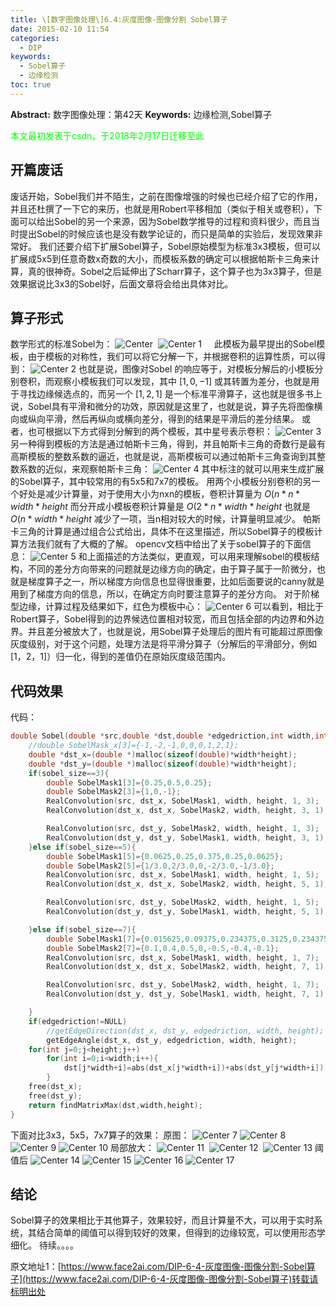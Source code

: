 ```yaml
---
title: \[数字图像处理\]6.4:灰度图像-图像分割 Sobel算子
date: 2015-02-10 11:54
categories:
  - DIP
keywords:
  - Sobel算子
  - 边缘检测
toc: true
---
```

**Abstract:** 数字图像处理：第42天
**Keywords:** 边缘检测,Sobel算子
<!--more-->
<font color="00FF00">本文最初发表于csdn，于2018年2月17日迁移至此</font>
## 开篇废话
废话开始，Sobel我们并不陌生，之前在图像增强的时候也已经介绍了它的作用，并且还杜撰了一下它的来历，也就是用Robert平移相加（类似于相关或卷积），下面可以给出Sobel的另一个来源，因为Sobel数学推导的过程和资料很少，而且当时提出Sobel的时候应该也是没有数学论证的，而只是简单的实验后，发现效果非常好。
我们还要介绍下扩展Sobel算子，Sobel原始模型为标准3x3模板，但可以扩展成5x5到任意奇数x奇数的大小，而模板系数的确定可以根据帕斯卡三角来计算，真的很神奇。Sobel之后延伸出了Scharr算子，这个算子也为3x3算子，但是效果据说比3x3的Sobel好，后面文章将会给出具体对比。

## 算子形式
数学形式的标准Sobel为：
![Center][] 
![Center 1][]    
此模板为最早提出的Sobel模板，由于模板的对称性，我们可以将它分解一下，并根据卷积的运算性质，可以得到：
![Center 2][]
也就是说，图像对Sobel 的响应等于，对模板分解后的小模板分别卷积，而观察小模板我们可以发现，其中 $[1,0,-1]$ 或其转置为差分，也就是用于寻找边缘候选点的，而另一个 $[1,2,1]$ 是一个标准平滑算子，这也就是很多书上说，Sobel具有平滑和微分的功效，原因就是这里了，也就是说，算子先将图像横向或纵向平滑，然后再纵向或横向差分，得到的结果是平滑后的差分结果。
或者，也可根据以下方式得到分解到的两个模板，其中星号表示卷积：
![Center 3][]
另一种得到模板的方法是通过帕斯卡三角，得到，并且帕斯卡三角的奇数行是最有高斯模板的整数系数的逼近，也就是说，高斯模板可以通过帕斯卡三角查询到其整数系数的近似，来观察帕斯卡三角：
![Center 4][]
其中标注的就可以用来生成扩展的Sobel算子，其中较常用的有5x5和7x7的模板。
用两个小模板分别卷积的另一个好处是减少计算量，对于使用大小为nxn的模板，卷积计算量为 $O(n*n*width*height$ 而分开成小模板卷积计算量是 $O(2*n*width*height$ 也就是 $O(n*width*height$ 减少了一项，当n相对较大的时候，计算量明显减少。
帕斯卡三角的计算是通过组合公式给出，具体不在这里描述，所以Sobel算子的模板计算方法我们就有了大概的了解。
opencv文档中给出了关于sobel算子的下面信息：
![Center 5][]
和上面描述的方法类似，更直观，可以用来理解sobel的模板结构，不同的差分方向带来的问题就是边缘方向的确定，由于算子属于一阶微分，也就是梯度算子之一，所以梯度方向信息也显得很重要，比如后面要说的canny就是用到了梯度方向的信息，所以，在确定方向时要注意算子的差分方向。
对于阶梯型边缘，计算过程及结果如下，红色为模板中心：
![Center 6][]
可以看到，相比于Robert算子，Sobel得到的边界候选位置相对较宽，而且包括全部的内边界和外边界。并且差分被放大了，也就是说，用Sobel算子处理后的图片有可能超过原图像灰度级别，对于这个问题，处理方法是将平滑分算子（分解后的平滑部分，例如\[1，2，1\]）归一化，得到的差值仍在原始灰度级范围内。

## 代码效果
代码：
```c++
double Sobel(double *src,double *dst,double *edgedriction,int width,int height,int sobel_size){
    //double SobelMask_x[3]={-1,-2,-1,0,0,0,1,2,1};
    double *dst_x=(double *)malloc(sizeof(double)*width*height);
    double *dst_y=(double *)malloc(sizeof(double)*width*height);
    if(sobel_size==3){
        double SobelMask1[3]={0.25,0.5,0.25};
        double SobelMask2[3]={1,0,-1};
        RealConvolution(src, dst_x, SobelMask1, width, height, 1, 3);
        RealConvolution(dst_x, dst_x, SobelMask2, width, height, 3, 1);

        RealConvolution(src, dst_y, SobelMask2, width, height, 1, 3);
        RealConvolution(dst_y, dst_y, SobelMask1, width, height, 3, 1);
    }else if(sobel_size==5){
        double SobelMask1[5]={0.0625,0.25,0.375,0.25,0.0625};
        double SobelMask2[5]={1/3.0,2/3.0,0,-2/3.0,-1/3.0};
        RealConvolution(src, dst_x, SobelMask1, width, height, 1, 5);
        RealConvolution(dst_x, dst_x, SobelMask2, width, height, 5, 1);

        RealConvolution(src, dst_y, SobelMask2, width, height, 1, 5);
        RealConvolution(dst_y, dst_y, SobelMask1, width, height, 5, 1);

    }else if(sobel_size==7){
        double SobelMask1[7]={0.015625,0.09375,0.234375,0.3125,0.234375,0.09375,0.015625};
        double SobelMask2[7]={0.1,0.4,0.5,0,-0.5,-0.4,-0.1};
        RealConvolution(src, dst_x, SobelMask1, width, height, 1, 7);
        RealConvolution(dst_x, dst_x, SobelMask2, width, height, 7, 1);

        RealConvolution(src, dst_y, SobelMask2, width, height, 1, 7);
        RealConvolution(dst_y, dst_y, SobelMask1, width, height, 7, 1);

    }
    if(edgedriction!=NULL)
        //getEdgeDirection(dst_x, dst_y, edgedriction, width, height);
        getEdgeAngle(dst_x, dst_y, edgedriction, width, height);
    for(int j=0;j<height;j++)
        for(int i=0;i<width;i++){
            dst[j*width+i]=abs(dst_x[j*width+i])+abs(dst_y[j*width+i]);
        }
    free(dst_x);
    free(dst_y);
    return findMatrixMax(dst,width,height);
}
```
下面对比3x3，5x5，7x7算子的效果：
原图：
![Center 7][]
![Center 8][]
![Center 9][]
![Center 10][]
局部放大：
![Center 11][] 
![Center 12][] 
![Center 13][]
阈值后
![Center 14][]
![Center 15][]
![Center 16][]
![Center 17][]
## 结论
Sobel算子的效果相比于其他算子，效果较好，而且计算量不大，可以用于实时系统，其结合简单的阈值可以得到较好的效果，但得到的边缘较宽，可以使用形态学细化。
待续。。。。



[Center]: https://tony4ai-1251394096.cos.ap-hongkong.myqcloud.com/blog_images/DIP-6-4-灰度图像-图像分割-Sobel算子/20150210091720752.png
[Center 1]: https://tony4ai-1251394096.cos.ap-hongkong.myqcloud.com/blog_images/DIP-6-4-灰度图像-图像分割-Sobel算子/20150210091735242.png
[Center 2]: https://tony4ai-1251394096.cos.ap-hongkong.myqcloud.com/blog_images/DIP-6-4-灰度图像-图像分割-Sobel算子/20150210092132940.png
[Center 3]: https://tony4ai-1251394096.cos.ap-hongkong.myqcloud.com/blog_images/DIP-6-4-灰度图像-图像分割-Sobel算子/20150210100357601.png
[Center 4]: https://tony4ai-1251394096.cos.ap-hongkong.myqcloud.com/blog_images/DIP-6-4-灰度图像-图像分割-Sobel算子/20150210103705512.png
[Center 5]: https://tony4ai-1251394096.cos.ap-hongkong.myqcloud.com/blog_images/DIP-6-4-灰度图像-图像分割-Sobel算子/20150210104639175.png
[Center 6]: https://tony4ai-1251394096.cos.ap-hongkong.myqcloud.com/blog_images/DIP-6-4-灰度图像-图像分割-Sobel算子/20150210112905939.png
[Center 7]: https://tony4ai-1251394096.cos.ap-hongkong.myqcloud.com/blog_images/DIP-6-4-灰度图像-图像分割-Sobel算子/20150210113951970.png
[Center 8]: https://tony4ai-1251394096.cos.ap-hongkong.myqcloud.com/blog_images/DIP-6-4-灰度图像-图像分割-Sobel算子/20150210114237156.png
[Center 9]: https://tony4ai-1251394096.cos.ap-hongkong.myqcloud.com/blog_images/DIP-6-4-灰度图像-图像分割-Sobel算子/20150210114247280.png
[Center 10]: https://tony4ai-1251394096.cos.ap-hongkong.myqcloud.com/blog_images/DIP-6-4-灰度图像-图像分割-Sobel算子/20150210114257374.png
[Center 11]: https://tony4ai-1251394096.cos.ap-hongkong.myqcloud.com/blog_images/DIP-6-4-灰度图像-图像分割-Sobel算子/20150210114304973.png
[Center 12]: https://tony4ai-1251394096.cos.ap-hongkong.myqcloud.com/blog_images/DIP-6-4-灰度图像-图像分割-Sobel算子/20150210114311728.png
[Center 13]: https://tony4ai-1251394096.cos.ap-hongkong.myqcloud.com/blog_images/DIP-6-4-灰度图像-图像分割-Sobel算子/20150210114323519.png
[Center 14]: https://tony4ai-1251394096.cos.ap-hongkong.myqcloud.com/blog_images/DIP-6-4-灰度图像-图像分割-Sobel算子/20150210115127916.png
[Center 15]: https://tony4ai-1251394096.cos.ap-hongkong.myqcloud.com/blog_images/DIP-6-4-灰度图像-图像分割-Sobel算子/20150210115128917.png
[Center 16]: https://tony4ai-1251394096.cos.ap-hongkong.myqcloud.com/blog_images/DIP-6-4-灰度图像-图像分割-Sobel算子/20150210115134814.png
[Center 17]: https://tony4ai-1251394096.cos.ap-hongkong.myqcloud.com/blog_images/DIP-6-4-灰度图像-图像分割-Sobel算子/20150210115140742.png





原文地址1：[https://www.face2ai.com/DIP-6-4-灰度图像-图像分割-Sobel算子](https://www.face2ai.com/DIP-6-4-灰度图像-图像分割-Sobel算子)转载请标明出处
